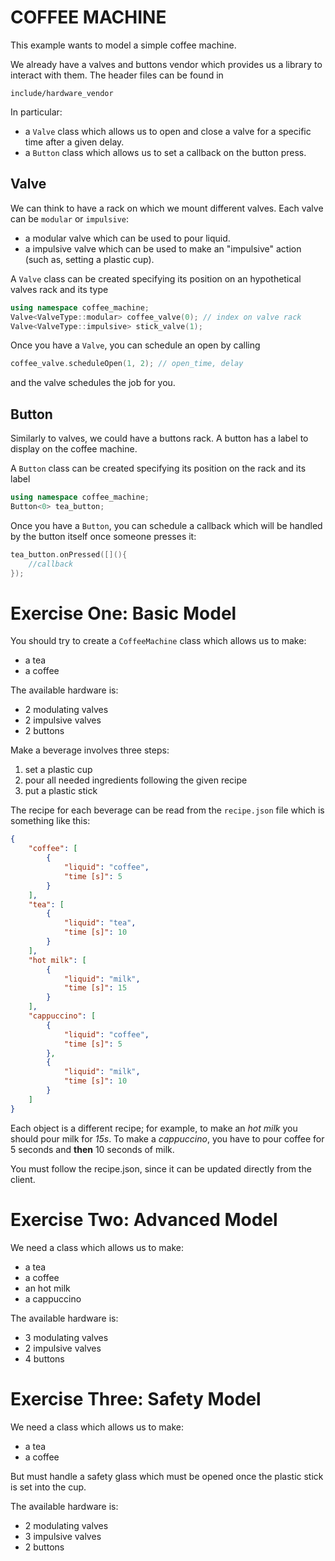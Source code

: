 # COFFEE MACHINE

This example wants to model a simple coffee machine.

We already have a valves and buttons vendor which provides us a library to interact with them. The header files can be found in
```
include/hardware_vendor
```
In particular:
- a `Valve` class which allows us to open and close a valve for a specific time after a given delay.
- a `Button` class which allows us to set a callback on the button press.

## Valve
We can think to have a rack on which we mount different valves. Each valve can be `modular` or `impulsive`:
- a modular valve which can be used to pour liquid.
- a impulsive valve which can be used to make an "impulsive" action (such as, setting a plastic cup).

A `Valve` class can be created specifying its position on an hypothetical valves rack and its type
```cpp
using namespace coffee_machine;
Valve<ValveType::modular> coffee_valve(0); // index on valve rack
Valve<ValveType::impulsive> stick_valve(1);
```
Once you have a `Valve`, you can schedule an open by calling 
```cpp
coffee_valve.scheduleOpen(1, 2); // open_time, delay
```
and the valve schedules the job for you.

## Button
Similarly to valves, we could have a buttons rack.
A button has a label to display on the coffee machine.

A `Button` class can be created specifying its position on the rack and its label
```cpp
using namespace coffee_machine;
Button<0> tea_button;
```
Once you have a `Button`, you can schedule a callback which will be handled by the button itself once someone presses it:
```cpp
tea_button.onPressed([](){
	//callback
});
```


# Exercise One: Basic Model

You should try to create a `CoffeeMachine` class which allows us to make:
- a tea
- a coffee

The available hardware is:
- 2 modulating valves 
- 2 impulsive valves 
- 2 buttons

Make a beverage involves three steps:
1) set a plastic cup
2) pour all needed ingredients following the given recipe
3) put a plastic stick

The recipe for each beverage can be read from the `recipe.json` file which is something like this:
```json
{
	"coffee": [
		{
			"liquid": "coffee",
			"time [s]": 5
		}
	],
	"tea": [
		{
			"liquid": "tea",
			"time [s]": 10
		}
	],
	"hot milk": [
		{
			"liquid": "milk",
			"time [s]": 15
		}
	],
	"cappuccino": [
		{
			"liquid": "coffee",
			"time [s]": 5
		},
		{
			"liquid": "milk",
			"time [s]": 10
		}
	]
}
```
Each object is a different recipe; for example, to make an _hot milk_ you should pour milk for _15s_. To make a _cappuccino_, you have to pour coffee for 5 seconds and **then** 10 seconds of milk.


You must follow the recipe.json, since it can be updated directly from the client.

# Exercise Two: Advanced Model

We need a class which allows us to make:
- a tea
- a coffee
- an hot milk
- a cappuccino

The available hardware is:
- 3 modulating valves 
- 2 impulsive valves 
- 4 buttons


# Exercise Three: Safety Model

We need a class which allows us to make:
- a tea
- a coffee

But must handle a safety glass which must be opened once the plastic stick is set into the cup. 

The available hardware is:
- 2 modulating valves 
- 3 impulsive valves 
- 2 buttons
